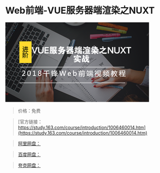 # Web前端-VUE服务器端渲染之NUXT

![img](../../../assets/study163/free/dbe6f9b9470c4d44a5671e14e5152a4d.png)

> 价格：免费

> [官方链接：https://study.163.com/course/introduction/1006460014.htm](https://study.163.com/course/introduction/1006460014.htm)

> [阿里网盘：]()

> [百度网盘：]()

> [夸克网盘：]()
